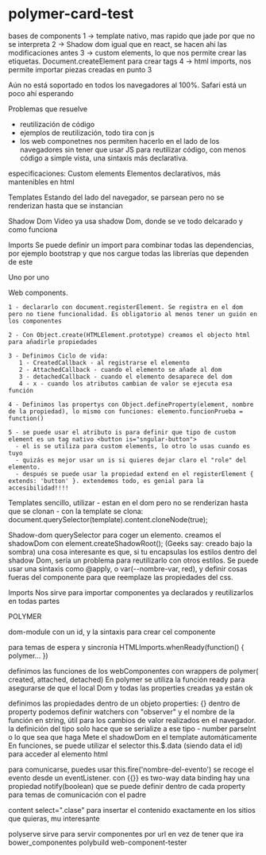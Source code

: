 # polymer-card-test

bases de components
1 -> template nativo, mas rapido que jade por que no se interpreta
2 -> Shadow dom igual que en react, se hacen ahi las modificaciones antes
3 -> custom elements, lo que nos permite crear las etiquetas. Document.createElement para crear tags
4 -> html imports, nos permite importar piezas creadas en punto 3
 
Aún no está soportado en todos los navegadores al 100%. Safari está un poco ahí esperando

Problemas que resuelve
 - reutilización de código
 - ejemplos de reutilización, todo tira con js
 - los web componetnes nos permiten hacerlo en el lado de los navegadores sin tener que usar JS para reutilizar código, con menos código a simple vista, una sintaxis más declarativa.

especificaciones: 
  Custom elements
    Elementos declarativos, más mantenibles en html

  Templates
    Estando del lado del navegador, se parsean pero no se renderizan hasta que se instancian

  Shadow Dom
    Video ya usa shadow Dom, donde se ve todo delcarado y como funciona

  Imports
    Se puede definir un import para combinar todas las dependencias, por ejemplo bootstrap y que nos cargue todas las librerías que dependen de este


Uno por uno

  Web components.

    1 - declararlo con document.registerElement. Se registra en el dom pero no tiene funcionalidad. Es obligatorio al menos tener un guión en los componentes

    2 - Con Object.create(HTMLElement.prototype) creamos el objecto html para añadirle propiedades

    3 - Definimos Ciclo de vida: 
       1 - CreatedCallback - al registrarse el elemento
       2 - AttachedCallback - cuando el elemento se añade al dom
       3 - detachedCallback - cuando el elemento desaparece del dom
       4 - x - cuando los atributos cambian de valor se ejecuta esa función

    4 - Definimos las propertys con Object.defineProperty(element, nombre de la propiedad), lo mismo con funciones: elemento.funcionPrueba = function()

    5 - se puede usar el atributo is para definir que tipo de custom element es un tag nativo <button is="sngular-button">
      - el is se utiliza para custom elements, lo otro lo usas cuando es tuyo
      - quizás es mejor usar un is si quieres dejar claro el "role" del elemento.
      - después se puede usar la propiedad extend en el registerElement { extends: 'button' }. extendemos todo, es genial para la accesibilidad!!!! 

  Templates
    sencillo, utilizar <template> <p>template</p> </template> - estan en el dom pero no se renderizan hasta que se clonan 
    - con la template se clona: document.querySelector(template).content.cloneNode(true);

  Shadow-dom
    querySelector para coger un elemento.
    creamos el shadowDom con element.createShadowRoot(); (Geeks say: creado bajo la sombra)
    una cosa interesante es que, si tu encapsulas los estilos dentro del shadow Dom, sería un problema para reutilizarlo con otros estilos. Se puede usar una sintaxis como @apply, o var(--nombre-var, red), y definir cosas fueras del componente para que reemplaze las propiedades del css.

  Imports
    <link rel="import" href="sngular-date.html"> Nos sirve para importar componentes ya declarados y reutilizarlos en todas partes



POLYMER

  dom-module con un id, y la sintaxis para crear cel componente
  <dom-module id="id-de-elemento">
    <script>
      Polymer({ is: 'id-de-elemento'})
    </script>
  </dom-module>

  para temas de espera y sincronía HTMLImports.whenReady(function() {
    polymer...
  })

  definimos las funciones de los webComponentes con wrappers de polymer( created, attached, detached)
  En polymer se utiliza la función ready para asegurarse de que el local Dom y todas las properties creadas ya están ok
  
  definimos las propiedades dentro de un objeto properties: {}
  dentro de property podemos definir watchers con "observer" y el nombre de la función en string, útil para los cambios de valor realizados en el navegador.
  la definición del tipo solo hace que se serialize a ese tipo - number parseInt o lo que sea que haga
  Mete el shadowDom en el template automáticamente
  En funciones, se puede utilizar el selector this.$.data (siendo data el id) para acceder al elemento html

  para comunicarse, puedes usar this.fire('nombre-del-evento') se recoge el evento desde un eventListener. 
  con {{}} es two-way data binding
  hay una propiedad notify(boolean) que se puede definir dentro de cada property para temas de comunicación con el padre

  content select=".clase" para insertar el contenido exactamente en los sitios que quieras, mu interesante


  polyserve sirve para servir componentes por url en vez de tener que ira bower_componentes
  polybuild
  web-component-tester
